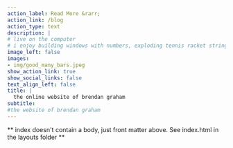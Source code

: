 ```yaml
---
action_label: Read More &rarr;
action_link: /blog
action_type: text
description: |
# live on the computer
# i enjoy building windows with numbers, exploding tennis racket strings and pedaling uphill
image_left: false
images:
- img/good_many_bars.jpeg
show_action_link: true
show_social_links: false
text_align_left: false
title: |
  the online website of brendan graham
subtitle: 
#the website of brendan graham
---
```

** index doesn't contain a body, just front matter above.
See index.html in the layouts folder **
